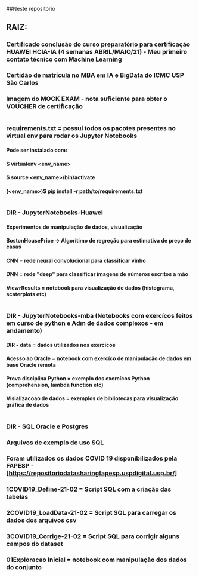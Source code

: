 ##Neste repositório
## RAIZ:
###	Certificado conclusão do curso preparatório para certificação HUAWEI HCIA-IA (4 semanas ABRIL/MAIO/21) - Meu primeiro contato técnico com Machine Learning
###	Certidão de matrícula no MBA em IA e BigData do ICMC USP São Carlos
###	Imagem do MOCK EXAM - nota suficiente para obter o VOUCHER de certificação
#	
###	requirements.txt = possui todos os pacotes presentes no virtual env para rodar os Jupyter Notebooks
####		Pode ser instalado com:
####		$ virtualenv <env_name>
####		$ source <env_name>/bin/activate
####		(<env_name>)$ pip install -r path/to/requirements.txt
#		
#
#
###	DIR - JupyterNotebooks-Huawei
####		Experimentos de manipulação de dados, visualização
####		BostonHousePrice -> Algorítimo de regreção para estimativa de preço de casas
####		CNN = rede neural convolucional para classificar vinho
####		DNN = rede "deep" para classificar imagens de números escritos a mão
####		ViewrResults = notebook para visualização de dados (histograma, scaterplots etc)
#
###	DIR -  JupyterNotebooks-mba (Notebooks com exercícos feitos em curso de python e Adm de dados complexos - em andamento)
####		DIR - data = dados utilizados nos exercícos 
####		Acesso ao Oracle = notebook com exercíco de manipulação de dados em base Oracle remota
####		Prova disciplina Python = exemplo dos exercícos Python (comprehension, lambda function etc)
####		Visializacoao de dados = exemplos de bibliotecas para visualização gráfica de dados
#
###	DIR - SQL Oracle e Postgres
###		Arquivos de exemplo de uso SQL
###		Foram utilizados os dados COVID 19 disponibilizados pela FAPESP - [https://repositoriodatasharingfapesp.uspdigital.usp.br/]
###		1COVID19_Define-21-02 = Script SQL com a criação das tabelas
###		2COVID19_LoadData-21-02 = Script SQL para carregar os dados dos arquivos csv
###		3COVID19_Corrige-21-02 = Script SQL para corrigir alguns campos do dataset
###		01Exploracao Inicial = notebook com manipulação dos dados do conjunto
#
#
#

